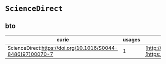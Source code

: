 # `ScienceDirect`

## bto

| curie                                                       |   usages | nodes                                                                                                           |
|-------------------------------------------------------------|----------|-----------------------------------------------------------------------------------------------------------------|
| ScienceDirect:https://doi.org/10.1016/S0044-8486(97)00070-7 |        1 | [http://purl.obolibrary.org/obo/BTO:0006536](https://bioregistry.io/http://purl.obolibrary.org/obo/BTO:0006536) |
